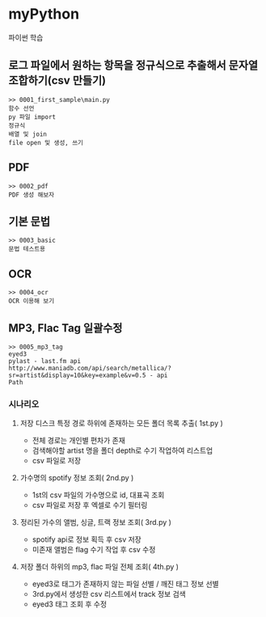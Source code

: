 # myPython

파이썬 학습

## 로그 파일에서 원하는 항목을 정규식으로 추출해서 문자열 조합하기(csv 만들기)

```
>> 0001_first_sample\main.py
함수 선언
py 파일 import
정규식
배열 및 join
file open 및 생성, 쓰기
```

## PDF

```
>> 0002_pdf
PDF 생성 해보자
```

## 기본 문법

```
>> 0003_basic
문법 테스트용
```

## OCR

```
>> 0004_ocr
OCR 이용해 보기
```

## MP3, Flac Tag 일괄수정

```
>> 0005_mp3_tag
eyed3
pylast - last.fm api
http://www.maniadb.com/api/search/metallica/?sr=artist&display=10&key=example&v=0.5 - api
Path
```

### 시나리오

1. 저장 디스크 특정 경로 하위에 존재하는 모든 폴더 목록 추출( 1st.py )

    - 전체 경로는 개인별 편차가 존재
    - 검색해야할 artist 명을 폴더 depth로 수기 작업하여 리스트업
    - csv 파일로 저장

1. 가수명의 spotify 정보 조회( 2nd.py )

    - 1st의 csv 파일의 가수명으로 id, 대표곡 조회
    - csv 파일로 저장 후 엑셀로 수기 필터링

1. 정리된 가수의 앨범, 싱글, 트랙 정보 조회( 3rd.py )

    - spotify api로 정보 획득 후 csv 저장
    - 미존재 앨범은 flag 수기 작업 후 csv 수정

1. 저장 폴더 하위의 mp3, flac 파일 전체 조회( 4th.py )

    - eyed3로 태그가 존재하지 않는 파일 선별 / 깨진 태그 정보 선별
    - 3rd.py에서 생성한 csv 리스트에서 track 정보 검색
    - eyed3 태그 조회 후 수정
